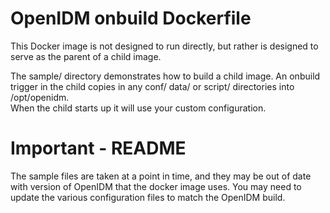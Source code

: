 # OpenIDM onbuild Dockerfile

This Docker image is not designed to run directly, but rather is 
designed to serve as the parent of a child image. 

The sample/ directory demonstrates how to build a child image.  An onbuild
trigger in the child copies in any conf/ data/ or script/ directories into /opt/openidm.  
When the child starts up it will use your custom configuration. 


# Important - README

The sample files are taken at a point in time, and they
may be out of date with  version of OpenIDM that
the docker image uses.  You may need to update the various 
configuration files to match the OpenIDM build.  



